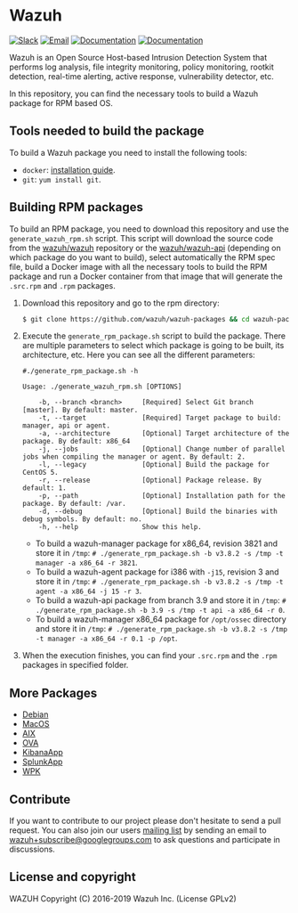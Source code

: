 Wazuh
=====

[![Slack](https://img.shields.io/badge/slack-join-blue.svg)](https://wazuh.com/community/join-us-on-slack/)
[![Email](https://img.shields.io/badge/email-join-blue.svg)](https://groups.google.com/forum/#!forum/wazuh)
[![Documentation](https://img.shields.io/badge/docs-view-green.svg)](https://documentation.wazuh.com)
[![Documentation](https://img.shields.io/badge/web-view-green.svg)](https://wazuh.com)

Wazuh is an Open Source Host-based Intrusion Detection System that performs log analysis, file integrity monitoring, policy monitoring, rootkit detection, real-time alerting, active response, vulnerability detector, etc.

In this repository, you can find the necessary tools to build a Wazuh package for RPM based OS.

## Tools needed to build the package

To build a Wazuh package you need to install the following tools:
  - `docker`: [installation guide](https://docs.docker.com/install/linux/docker-ce/centos/).
  - `git`: `yum install git`.

## Building RPM packages

To build an RPM package, you need to download this repository and use the `generate_wazuh_rpm.sh` script. This script will download the source code from the [wazuh/wazuh](https://github.com/wazuh/wazuh) repository or the [wazuh/wazuh-api](https://github.com/wazuh/wazuh-api) (depending on which package do you want to build), select automatically the RPM spec file, build a Docker image with all the necessary tools to build the RPM package and run a Docker container from that image that will generate the `.src.rpm` and `.rpm` packages.

1. Download this repository and go to the rpm directory:
    ```bash
    $ git clone https://github.com/wazuh/wazuh-packages && cd wazuh-packages/rpms
    ```

2. Execute the `generate_rpm_package.sh` script to build the package. There are multiple parameters to select which package is going to be built, its architecture, etc. Here you can see all the different parameters:
    ```shellsession
    #./generate_rpm_package.sh -h

    Usage: ./generate_wazuh_rpm.sh [OPTIONS]

        -b, --branch <branch>     [Required] Select Git branch [master]. By default: master.
        -t, --target              [Required] Target package to build: manager, api or agent.
        -a, --architecture        [Optional] Target architecture of the package. By default: x86_64
        -j, --jobs                [Optional] Change number of parallel jobs when compiling the manager or agent. By default: 2.
        -l, --legacy              [Optional] Build the package for CentOS 5.
        -r, --release             [Optional] Package release. By default: 1.
        -p, --path                [Optional] Installation path for the package. By default: /var.
        -d, --debug               [Optional] Build the binaries with debug symbols. By default: no.
        -h, --help                Show this help.
    ```
    * To build a wazuh-manager package for x86_64, revision 3821 and store it in `/tmp`:
        `# ./generate_rpm_package.sh -b v3.8.2 -s /tmp -t manager -a x86_64 -r 3821`.
    * To build a wazuh-agent package for i386 with `-j15`, revision 3 and store it in `/tmp`:
        `# ./generate_rpm_package.sh -b v3.8.2 -s /tmp -t agent -a x86_64 -j 15 -r 3`.
    * To build a wazuh-api package from branch 3.9 and store it in `/tmp`:
        `# ./generate_rpm_package.sh -b 3.9 -s /tmp -t api -a x86_64 -r 0`.
    * To build a wazuh-manager x86_64 package for `/opt/ossec` directory and store it in `/tmp`:
        `# ./generate_rpm_package.sh -b v3.8.2 -s /tmp -t manager -a x86_64 -r 0.1 -p /opt`.
3. When the execution finishes, you can find your `.src.rpm` and the `.rpm` packages in specified folder.

## More Packages

- [Debian](/debs/README.md)
- [MacOS](/macos/README.md)
- [AIX](/aix/README.md)
- [OVA](/ova/README.md)
- [KibanaApp](/wazuhapp/README.md)
- [SplunkApp](/splunkapp/README.md)
- [WPK](/wpk/README.md)

## Contribute

If you want to contribute to our project please don't hesitate to send a pull request. You can also join our users [mailing list](https://groups.google.com/d/forum/wazuh) by sending an email to [wazuh+subscribe@googlegroups.com](mailto:wazuh+subscribe@googlegroups.com) to ask questions and participate in discussions.

## License and copyright

WAZUH
Copyright (C) 2016-2019 Wazuh Inc.  (License GPLv2)
